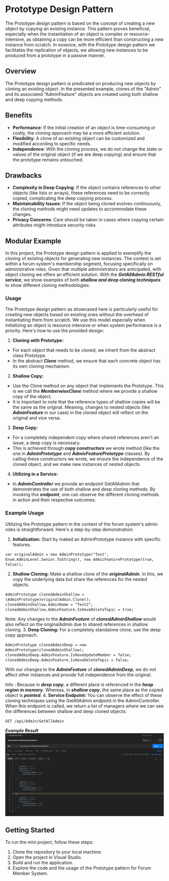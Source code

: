 
# Prototype Design Pattern
The Prototype design pattern is based on the concept of creating a new object by copying an existing instance. This pattern proves beneficial, especially when the instantiation of an object is complex or resource-intensive, as obtaining a copy can be more efficient than constructing a new instance from scratch. In essence, with the Prototype design pattern we facilitates the replication of objects, we allowing new instances to be produced from a prototype in a passive manner.
## Overview
The Prototype design pattern is predicated on producing new objects by cloning an existing object. In the presented example, clones of the "Admin" and its associated "AdminFeature" objects are created using both shallow and deep copying methods.
## Benefits
- **Performance**: If the initial creation of an object is time-consuming or costly, the cloning approach may be a more efficient solution.
- **Flexibility**: A clone of an existing object can be customized and modified according to specific needs.
- **Independence**: With the cloning process, we do not change the state or values of the original object (if we are deep copying) and ensure that the prototype remains untouched.

## Drawbacks

- **Complexity in Deep Copying**: If the object contains references to other objects (like lists or arrays), these references need to be correctly copied, complicating the deep copying process.
- **Maintainability Issues**: If the object being cloned evolves continuously, the cloning methods might need updates to accommodate these changes.
- **Privacy Concerns**: Care should be taken in cases where copying certain attributes might introduce security risks.

## Modular Example 

In this project, the Prototype design pattern is applied to exemplify the cloning of existing objects for generating new instances. The context is set within a forum system's membership segment, focusing specifically on administrative roles. Given that multiple administrators are anticipated, with object cloning we offers an efficient solution. With the ***GetAllAdmin RESTful service***, we show examples of both ***shallow and deep cloning techniques*** to show different cloning methodologies.

### Usage 
The Prototype design pattern as showcased here is particularly useful for creating new objects based on existing ones without the overhead of instantiating them from scratch. We use this model especially when initializing an object is resource intensive or when system performance is a priority. Here's how to use the provided design:
1. **Cloning with Prototype:**
 - For each object that needs to be cloned, we inherit from the abstract class Prototype.
 - In the abstract ***Clone*** method, we ensure that each concrete object has its own cloning mechanism.
2. **Shallow Copy:**
 - Use the Clone method on any object that implements the Prototype. This is we call the ***MemberwiseClone*** method where we provide a shallow copy of the object. 
 - It is important to note that the reference types of shallow copies will be the same as the original. Meaning, changes to nested objects (like ***AdminFeature*** in our case) in the cloned object will reflect on the original and vice versa.
3. **Deep Copy:**
 - For a completely independent copy where shared references aren't an issue, a deep copy is necessary.
 - This is achieved through ***copy constructors*** we wrote method (like the one in ***AdminPrototype*** and ***AdmicFeaturePrototype*** classes). By calling these constructors we wrote, we ensure the independence of the cloned object, and we make new instances of nested objects.
4. **Utilizing in a Service:**
 - In ***AdminController*** we provide an endpoint GetAllAdmin that demonstrates the use of both shallow and deep cloning methods. By invoking this ***endpoint***, one can observe the different cloning methods in action and their respective outcomes.


### Example Usage
Utilizing the Prototype pattern in the context of the forum system's admin roles is straightforward. Here's a step-by-step demonstration:
1. **Initialization:**
Start by maked an AdminPrototype instance with specific features.
```
var originalAdmin = new AdminPrototype("Test", Enum.AdminLevel.Senior.ToString(), new AdmicFeaturePrototype(true, false));
```
2. **Shallow Cloning:**
Make a shallow clone of the ***originalAdmin***. In this, we copy the underlying data but share the references for the nested objects.
```
AdminPrototype clonedAdminShallow = (AdminPrototype)originalAdmin.Clone();
clonedAdminShallow.AdminName = "Test2";
clonedAdminShallow.AdminFeature.IsHaveDeleteTopic = true;
```
Note: Any changes to the ***AdminFeature*** of ***clonedAdminShallow*** would also reflect on the originalAdmin due to shared references in shallow cloning.
3. **Deep Cloning:**
For a completely standalone clone, use the deep copy approach.
```
AdminPrototype clonedAdminDeep = new AdminPrototype(clonedAdminShallow);
clonedAdminDeep.AdminFeature.IsHaveUpdateMember = false; 
clonedAdminDeep.AdminFeature.IsHaveDeleteTopic = false;
```
With our changes to the ***AdminFeature*** of ***clonedAdminDeep***, we do not affect other instances and provide full independence from the original.

Info : Because in ***deep copy***, a different place is referenced in the ***heap region in memory***. Whereas, in ***shallow copy***, the same place as the copied object is ***pointed***.
4. **Service Endpoint:**
You can observe the effect of these cloning techniques using the GetAllAdmin endpoint in the AdminController. When this endpoint is called, we return a list of managers where we can see the differences between shallow and deep cloned objects:
```
GET /api/Admin/GetAllAdmin
```

***Example Result***
<img src="result.PNG">

## Getting Started

To run the mini project, follow these steps:
1. Clone the repository to your local machine.
2. Open the project in Visual Studio.
3. Build and run the application.
4. Explore the code and the usage of the Prototype pattern for Forum Member System.
